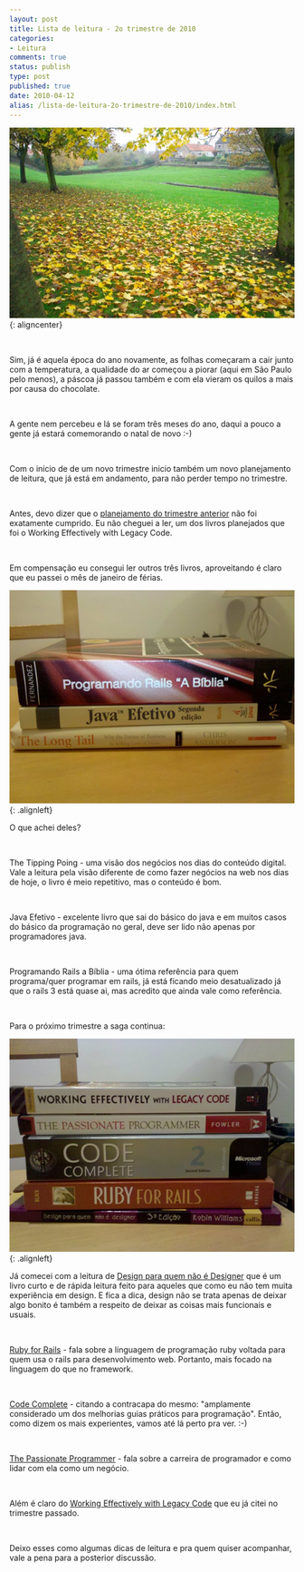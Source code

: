 ```yaml
---
layout: post
title: Lista de leitura - 2o trimestre de 2010
categories:
- Leitura
comments: true
status: publish
type: post
published: true
date: 2010-04-12
alias: /lista-de-leitura-2o-trimestre-de-2010/index.html
---
```

![Outono ](/images/2010/04/19_39_5-Autumn-Colour-Melsonby-North-Yorkshire_web.jpg){: aligncenter}

<br />
<p style="text-align: left;">Sim, já é aquela época do ano novamente, as folhas começaram a cair junto com a temperatura, a qualidade do ar começou a piorar (aqui em São Paulo pelo menos), a páscoa já passou também e com ela vieram os quilos a mais por causa do chocolate.</p>
<br />
<p style="text-align: left;">A gente nem percebeu e lá se foram três meses do ano, daqui a pouco a gente já estará comemorando o natal de novo :-)</p>
<br />
<p style="text-align: left;">Com o início de de um novo trimestre inicio também um novo planejamento de leitura, que já está em andamento, para não perder tempo no trimestre.</p>
<br />
<p style="text-align: left;">Antes, devo dizer que o <a href="/blog/2010/01/12/lista-de-leitura-1o-trimestre-de-2010/">planejamento do trimestre anterior</a> não foi exatamente cumprido. Eu não cheguei a ler, um dos livros planejados que foi o Working Effectively with Legacy Code.</p>
<br />
<p style="text-align: left;">Em compensação eu consegui ler outros três livros, aproveitando é claro que eu passei o mês de janeiro de férias.</p>

![Leitura 1o trimestre ](/images/2010/04/2010-04-11-20.37.54.jpg){: .alignleft}

<p style="text-align: left;">O que achei deles?</p>
<br />
<p style="text-align: left;">The Tipping Poing - uma visão dos negócios nos dias do conteúdo digital. Vale a leitura pela visão diferente de como fazer negócios na web nos dias de hoje, o livro é meio repetitivo, mas o conteúdo é bom.</p>
<br />
<p style="text-align: left;">Java Efetivo - excelente livro que sai do básico do java e em muitos casos do básico da programação no geral, deve ser lido não apenas por programadores java.</p>
<br />
<p style="text-align: left;">Programando Rails a Bíblia - uma ótima referência para quem programa/quer programar em rails, já está ficando meio desatualizado já que o rails 3 está quase ai, mas acredito que ainda vale como referência.</p>
<br />
<p style="text-align: left;">Para o próximo trimestre a saga continua:</p>

![Leitura 2o trimestre 2010 ](/images/2010/04/2010-04-11-20.37.28.jpg){: .alignleft}

<p style="text-align: left;">Já comecei com a leitura de <a target="_blank" href="http://www.livrariacultura.com.br/scripts/cultura/resenha/resenha.asp?nitem=15005914&sid=89339923212214828269203453&k5=1BC1F4F0&uid=">Design para quem não é Designer</a> que é um livro curto e de rápida leitura feito para aqueles que como eu não tem muita experiência em design. E fica a dica, design não se trata apenas de deixar algo bonito é também a respeito de deixar as coisas mais funcionais e usuais.</p>
<br />
<p style="text-align: left;"><a target="_blank" href="http://www.amazon.com/Ruby-Rails-Techniques-Developers/dp/1932394699/ref=sr_1_1?ie=UTF8&s=books&qid=1271032609&sr=1-1">Ruby for Rails</a> - fala sobre a linguagem de programação ruby voltada para quem usa o rails para desenvolvimento web. Portanto, mais focado na linguagem do que no framework.</p>
<br />
<p style="text-align: left;"><a target="_blank" href="http://www.livrariacultura.com.br/scripts/cultura/resenha/resenha.asp?nitem=808872&sid=89339923212214828269203453&k5=16CDF718&uid=">Code Complete</a> - citando a contracapa do mesmo: "amplamente considerado um dos melhorias guias práticos para programação". Então, como dizem os mais experientes, vamos até lá perto pra ver. :-)</p>
<br />
<p style="text-align: left;"><a target="_blank" href="http://www.amazon.com/Passionate-Programmer-Remarkable-Development-Pragmatic/dp/1934356344/ref=sr_1_1?ie=UTF8&s=books&qid=1271032878&sr=1-1">The Passionate Programmer</a> - fala sobre a carreira de programador e como lidar com ela como um negócio.</p>
<br />
<p style="text-align: left;">Além é claro do <a target="_blank" href="http://www.amazon.com/Working-Effectively-Legacy-Michael-Feathers/dp/0131177052/ref=sr_1_1?ie=UTF8&s=books&qid=1271032961&sr=1-1">Working Effectively with Legacy Code</a> que eu já citei no trimestre passado.</p>
<br />
<p style="text-align: left;">Deixo esses como algumas dicas de leitura e pra quem quiser acompanhar, vale a pena para a posterior discussão.</p>
